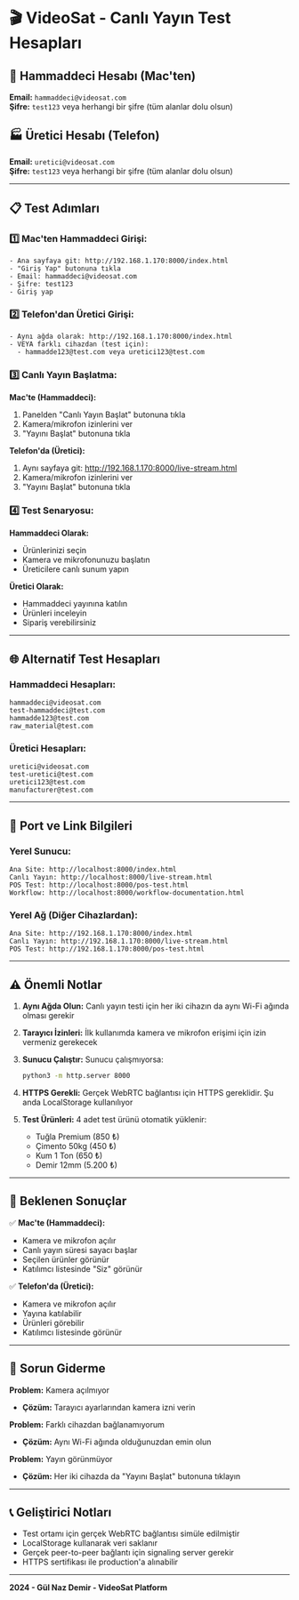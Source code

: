 # 🎬 VideoSat - Canlı Yayın Test Hesapları

## 👤 Hammaddeci Hesabı (Mac'ten)

**Email:** `hammaddeci@videosat.com`  
**Şifre:** `test123` veya herhangi bir şifre (tüm alanlar dolu olsun)

## 🏭 Üretici Hesabı (Telefon)

**Email:** `uretici@videosat.com`  
**Şifre:** `test123` veya herhangi bir şifre (tüm alanlar dolu olsun)

---

## 📋 Test Adımları

### 1️⃣ Mac'ten Hammaddeci Girişi:
```
- Ana sayfaya git: http://192.168.1.170:8000/index.html
- "Giriş Yap" butonuna tıkla
- Email: hammaddeci@videosat.com
- Şifre: test123
- Giriş yap
```

### 2️⃣ Telefon'dan Üretici Girişi:
```
- Aynı ağda olarak: http://192.168.1.170:8000/index.html
- VEYA farklı cihazdan (test için): 
  - hammadde123@test.com veya uretici123@test.com
```

### 3️⃣ Canlı Yayın Başlatma:

**Mac'te (Hammaddeci):**
1. Panelden "Canlı Yayın Başlat" butonuna tıkla
2. Kamera/mikrofon izinlerini ver
3. "Yayını Başlat" butonuna tıkla

**Telefon'da (Üretici):**
1. Aynı sayfaya git: http://192.168.1.170:8000/live-stream.html
2. Kamera/mikrofon izinlerini ver
3. "Yayını Başlat" butonuna tıkla

### 4️⃣ Test Senaryosu:

**Hammaddeci Olarak:**
- Ürünlerinizi seçin
- Kamera ve mikrofonunuzu başlatın
- Üreticilere canlı sunum yapın

**Üretici Olarak:**
- Hammaddeci yayınına katılın
- Ürünleri inceleyin
- Sipariş verebilirsiniz

---

## 🌐 Alternatif Test Hesapları

### Hammaddeci Hesapları:
```
hammaddeci@videosat.com
test-hammaddeci@test.com
hammadde123@test.com
raw_material@test.com
```

### Üretici Hesapları:
```
uretici@videosat.com
test-uretici@test.com
uretici123@test.com
manufacturer@test.com
```

---

## 📱 Port ve Link Bilgileri

### Yerel Sunucu:
```
Ana Site: http://localhost:8000/index.html
Canlı Yayın: http://localhost:8000/live-stream.html
POS Test: http://localhost:8000/pos-test.html
Workflow: http://localhost:8000/workflow-documentation.html
```

### Yerel Ağ (Diğer Cihazlardan):
```
Ana Site: http://192.168.1.170:8000/index.html
Canlı Yayın: http://192.168.1.170:8000/live-stream.html
POS Test: http://192.168.1.170:8000/pos-test.html
```

---

## ⚠️ Önemli Notlar

1. **Aynı Ağda Olun:** Canlı yayın testi için her iki cihazın da aynı Wi-Fi ağında olması gerekir

2. **Tarayıcı İzinleri:** İlk kullanımda kamera ve mikrofon erişimi için izin vermeniz gerekecek

3. **Sunucu Çalıştır:** Sunucu çalışmıyorsa:
   ```bash
   python3 -m http.server 8000
   ```

4. **HTTPS Gerekli:** Gerçek WebRTC bağlantısı için HTTPS gereklidir. Şu anda LocalStorage kullanılıyor

5. **Test Ürünleri:** 4 adet test ürünü otomatik yüklenir:
   - Tuğla Premium (850 ₺)
   - Çimento 50kg (450 ₺)
   - Kum 1 Ton (650 ₺)
   - Demir 12mm (5.200 ₺)

---

## 🎯 Beklenen Sonuçlar

✅ **Mac'te (Hammaddeci):**
- Kamera ve mikrofon açılır
- Canlı yayın süresi sayacı başlar
- Seçilen ürünler görünür
- Katılımcı listesinde "Siz" görünür

✅ **Telefon'da (Üretici):**
- Kamera ve mikrofon açılır
- Yayına katılabilir
- Ürünleri görebilir
- Katılımcı listesinde görünür

---

## 🐛 Sorun Giderme

**Problem:** Kamera açılmıyor
- **Çözüm:** Tarayıcı ayarlarından kamera izni verin

**Problem:** Farklı cihazdan bağlanamıyorum
- **Çözüm:** Aynı Wi-Fi ağında olduğunuzdan emin olun

**Problem:** Yayın görünmüyor
- **Çözüm:** Her iki cihazda da "Yayını Başlat" butonuna tıklayın

---

## 📞 Geliştirici Notları

- Test ortamı için gerçek WebRTC bağlantısı simüle edilmiştir
- LocalStorage kullanarak veri saklanır
- Gerçek peer-to-peer bağlantı için signaling server gerekir
- HTTPS sertifikası ile production'a alınabilir

---

**2024 - Gül Naz Demir - VideoSat Platform**
